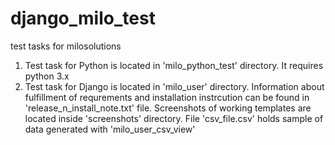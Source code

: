 # django_milo_test
test tasks for milosolutions

1. Test task for Python is located in 'milo_python_test' directory. It requires python 3.x
2. Test task for Django is located in 'milo_user' directory. Information about fulfillment of requrements 
and installation instrcution can be found in 'release_n_install_note.txt' file. Screenshots of working templates are located
inside 'screenshots' directory. File 'csv_file.csv' holds sample of data generated with 'milo_user_csv_view'  
